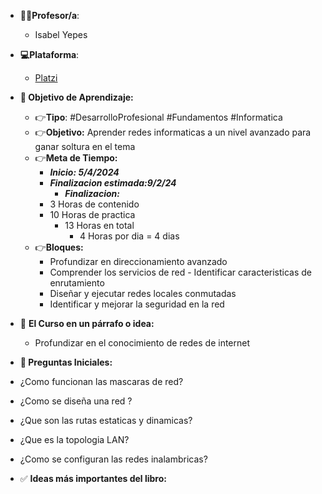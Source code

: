 - **👩👨Profesor/a**:
	- Isabel Yepes
- **💻Plataforma**:
	- [Platzi](https://platzi.com/cursos/avanzado-redes/)
- **🎯 Objetivo de Aprendizaje:**
    - 👉**Tipo**: #DesarrolloProfesional #Fundamentos #Informatica 
    - 👉**Objetivo:** Aprender redes informaticas a un nivel avanzado para ganar soltura en el tema
    - 👉**Meta de Tiempo:**
	    - ***Inicio: 5/4/2024***
		- ***Finalizacion estimada:9/2/24***
			- ***Finalizacion:***
		- 3 Horas de contenido
		- 10 Horas de practica
			- 13 Horas en total
				- 4 Horas por dia = 4 dias
    - 👉**Bloques:**	
		- Profundizar en direccionamiento avanzado
		- Comprender los servicios de red
				- Identificar caracteristicas de enrutamiento
		- Diseñar y ejecutar redes locales conmutadas
		- Identificar y mejorar la seguridad en la red

- 📕 **El Curso en un párrafo o idea:**
	- Profundizar en el conocimiento de redes de internet
- **🤔 Preguntas Iniciales:**
- ¿Como funcionan las mascaras de red?
- ¿Como se diseña una red ?
- ¿Que son las rutas estaticas y dinamicas?
- ¿Que es la topologia LAN?
- ¿Como se configuran las redes inalambricas?
- ✅ **Ideas más importantes del libro:**